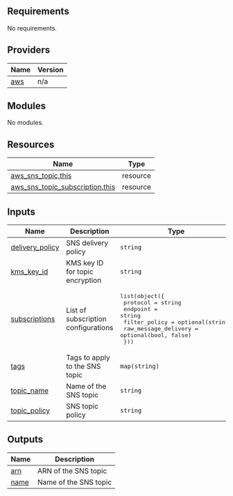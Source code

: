 <!-- BEGIN_TF_DOCS -->
## Requirements

No requirements.

## Providers

| Name | Version |
|------|---------|
| <a name="provider_aws"></a> [aws](#provider\_aws) | n/a |

## Modules

No modules.

## Resources

| Name | Type |
|------|------|
| [aws_sns_topic.this](https://registry.terraform.io/providers/hashicorp/aws/latest/docs/resources/sns_topic) | resource |
| [aws_sns_topic_subscription.this](https://registry.terraform.io/providers/hashicorp/aws/latest/docs/resources/sns_topic_subscription) | resource |

## Inputs

| Name | Description | Type | Default | Required |
|------|-------------|------|---------|:--------:|
| <a name="input_delivery_policy"></a> [delivery\_policy](#input\_delivery\_policy) | SNS delivery policy | `string` | `null` | no |
| <a name="input_kms_key_id"></a> [kms\_key\_id](#input\_kms\_key\_id) | KMS key ID for topic encryption | `string` | `null` | no |
| <a name="input_subscriptions"></a> [subscriptions](#input\_subscriptions) | List of subscription configurations | <pre>list(object({<br/>    protocol             = string<br/>    endpoint             = string<br/>    filter_policy        = optional(string)<br/>    raw_message_delivery = optional(bool, false)<br/>  }))</pre> | `[]` | no |
| <a name="input_tags"></a> [tags](#input\_tags) | Tags to apply to the SNS topic | `map(string)` | `{}` | no |
| <a name="input_topic_name"></a> [topic\_name](#input\_topic\_name) | Name of the SNS topic | `string` | n/a | yes |
| <a name="input_topic_policy"></a> [topic\_policy](#input\_topic\_policy) | SNS topic policy | `string` | `null` | no |

## Outputs

| Name | Description |
|------|-------------|
| <a name="output_arn"></a> [arn](#output\_arn) | ARN of the SNS topic |
| <a name="output_name"></a> [name](#output\_name) | Name of the SNS topic |
<!-- END_TF_DOCS -->